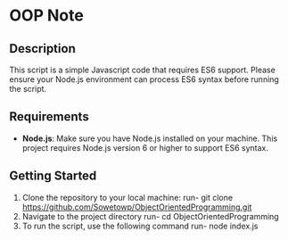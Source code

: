 # OOP Note

## Description
This script is a simple Javascript code that requires ES6 support. Please ensure your Node.js environment can process ES6 syntax before running the script.

## Requirements
- **Node.js**: Make sure you have Node.js installed on your machine. This project requires Node.js version 6 or higher to support ES6 syntax.

## Getting Started

1. Clone the repository to your local machine:
   run- git clone https://github.com/Sowetowp/ObjectOrientedProgramming.git
2. Navigate to the project directory
   run- cd ObjectOrientedProgramming
3. To run the script, use the following command
   run- node index.js
